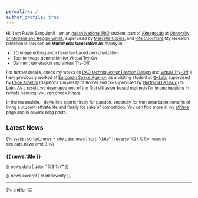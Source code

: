 ```yaml
---
permalink: /
author_profile: true
---
```

<div style="font-size: 0.70rem;">

Hi! I am Fulvio Sanguigni! I am an [Italian National PhD](https://www.phd-ai.it/) student, part of [AImageLab](https://aimagelab.ing.unimore.it/imagelab/) at [University of Modena and Reggio Emilia](https://www.unimore.it/), supervised by [Marcella Cornia](https://scholar.google.it/citations?user=DzgmSJEAAAAJ&hl=it), and [Rita Cucchiara](https://scholar.google.it/citations?user=OM3sZEoAAAAJ&hl=it)
My research direction is focused on **Multimodal Generative AI**, mainly in:
- 2D image editing and character-based personalization
- Text to Image generation for Virtual Try-On
- Garment generation and Virtual Try-Off. 

For further details, check my works on [RAG techniques for Fashion Design](https://arxiv.org/abs/2504.14011) and [Virtual Try-Off](https://temu-vtoff-page.github.io/).
I have previously worked at [European Space Agency](https://www.esa.int/), as a visiting student at [Φ-Lab](https://philab.esa.int/), supervised by [Irene Amerini](https://sites.google.com/diag.uniroma1.it/ireneamerini) (Sapienza University of Rome) and co-supervised by [Bertrand Le Saux](https://blesaux.github.io/) (Φ-Lab). As a result, we developed one of the first diffusion-based methods for image inpaiting in remote sensing, you can check it [here](https://arxiv.org/abs/2311.06222).

In the meanwhile, I delve into sports firstly for passion, secondly for the remarkable benefits of living a student-athlete life and finally for sake of competition.
You can find more in my [athlete](https://furio1999.github.io//athlete/) page and in several blog posts.

## Latest News

<div style="font-size: 0.70rem;">

<!-- {% include news.html %} -->

<!-- news-list -->
<div class="news-container">
  {% assign sorted_news = site.data.news | sort: "date" | reverse %}
  {% for news in site.data.news limit:3 %}
    <div class="news-item">
      <h3><a href="{{ news.url }}">{{ news.title }}</a></h3>
      <p class="news-date">{{ news.date | date: "%B %Y" }}</p>
      <p class="news-excerpt">{{ news.excerpt | markdownify }}</p>
    </div>
    <hr>
  {% endfor %}
</div>


